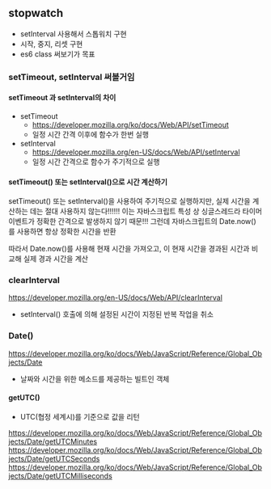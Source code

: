 ## stopwatch

- setInterval 사용해서 스톱워치 구현
- 시작, 중지, 리셋 구현
- es6 class 써보기가 목표

### setTimeout, setInterval 써볼거임

#### setTimeout 과 setInterval의 차이

- setTimeout
  - https://developer.mozilla.org/ko/docs/Web/API/setTimeout
  - 일정 시간 간격 이후에 함수가 한번 실행
- setInterval
  - https://developer.mozilla.org/en-US/docs/Web/API/setInterval
  - 일정 시간 간격으로 함수가 주기적으로 실행

#### setTimeout() 또는 setInterval()으로 시간 계산하기

setTimeout() 또는 setInterval()을 사용하여 주기적으로 실행하지만,
실제 시간을 계산하는 데는 절대 사용하지 않는다!!!!!!
이는 자바스크립트 특성 상 싱글스레드라 타이머 이벤트가 정확한 간격으로 발생하지 않기 때문!!!
그런데 자바스크립트의 Date.now() 를 사용하면 항상 정확한 시간을 반환

따라서 Date.now()를 사용해 현재 시간을 가져오고, 이 현재 시간을 경과된 시간과 비교해 실제 경과 시간을 계산

### clearInterval

https://developer.mozilla.org/en-US/docs/Web/API/clearInterval

- setInterval() 호출에 의해 설정된 시간이 지정된 반복 작업을 취소

### Date()

https://developer.mozilla.org/ko/docs/Web/JavaScript/Reference/Global_Objects/Date

- 날짜와 시간을 위한 메소드를 제공하는 빌트인 객체

#### getUTC()

- UTC(협정 세계시)를 기준으로 값을 리턴

https://developer.mozilla.org/ko/docs/Web/JavaScript/Reference/Global_Objects/Date/getUTCMinutes
https://developer.mozilla.org/ko/docs/Web/JavaScript/Reference/Global_Objects/Date/getUTCSeconds
https://developer.mozilla.org/ko/docs/Web/JavaScript/Reference/Global_Objects/Date/getUTCMilliseconds
